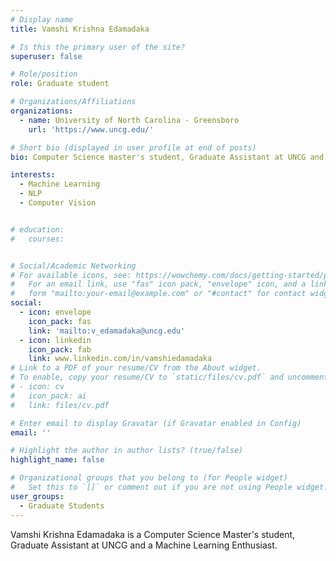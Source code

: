 ```yaml
---
# Display name
title: Vamshi Krishna Edamadaka

# Is this the primary user of the site?
superuser: false

# Role/position
role: Graduate student

# Organizations/Affiliations
organizations:
  - name: University of North Carolina - Greensboro
    url: 'https://www.uncg.edu/'

# Short bio (displayed in user profile at end of posts)
bio: Computer Science master's student, Graduate Assistant at UNCG and a Machine Learning Enthusiast

interests:
  - Machine Learning
  - NLP
  - Computer Vision


# education:
#   courses:


# Social/Academic Networking
# For available icons, see: https://wowchemy.com/docs/getting-started/page-builder/#icons
#   For an email link, use "fas" icon pack, "envelope" icon, and a link in the
#   form "mailto:your-email@example.com" or "#contact" for contact widget.
social:
  - icon: envelope
    icon_pack: fas
    link: 'mailto:v_edamadaka@uncg.edu'
  - icon: linkedin
    icon_pack: fab
    link: www.linkedin.com/in/vamshiedamadaka
# Link to a PDF of your resume/CV from the About widget.
# To enable, copy your resume/CV to `static/files/cv.pdf` and uncomment the lines below.
# - icon: cv
#   icon_pack: ai
#   link: files/cv.pdf

# Enter email to display Gravatar (if Gravatar enabled in Config)
email: ''

# Highlight the author in author lists? (true/false)
highlight_name: false

# Organizational groups that you belong to (for People widget)
#   Set this to `[]` or comment out if you are not using People widget.
user_groups:
  - Graduate Students
---
```


Vamshi Krishna Edamadaka is a Computer Science Master's student, Graduate Assistant at UNCG and a Machine Learning Enthusiast.